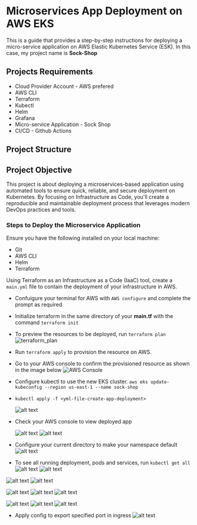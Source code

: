 # Microservices App Deployment on AWS EKS
This is a guide that provides a step-by-step instructions for deploying a micro-service application on AWS Elastic Kubernetes Service (ESK). In this case, my project name is **Sock-Shop**



## Projects Requirements
- Cloud Provider Account - AWS prefered
- AWS CLI
- Terraform
- Kubectl
- Helm
- Grafana
- Micro-service Application - Sock Shop
- CI/CD - Github Actions

## Project Structure
## Project Objective
This project is about deploying a microservices-based application using automated tools to ensure quick, reliable, and secure deployment on Kubernetes. By focusing on Infrastructure as Code, you'll create a reproducible and maintainable deployment process that leverages modern DevOps practices and tools.

### Steps to Deploy the Microservice Application
Ensure you have the following installed on your local machine:
- Git
- AWS CLI
- Helm
- Terraform


Using Terraform as an Infrastructure as a Code (IaaC) tool, create a `main.yml` file  to contain the deployment of your infrastructure in AWS. 

- Confuigure your terminal for AWS with `AWS configure`  and complete the prompt as required
- Initialize terraform in the same directory of your **main.tf**  with the command `terraform init`
- To preview the resources to be deployed, run `terraform plan`
![terraform_plan](images/plan.PNG)
- Run `terraform apply` to provision the resource on AWS.

- Go to your AWS console to confirm the provisioned resource as shown in the image below
![AWS Console](images/Capture1.PNG)

- Configure kubectl to use the new EKS cluster.
`aws eks update-kubeconfig --region us-east-1 --name sock-shop`
- `kubectl apply -f <yml-file-create-app-deployment>`
  
    ![alt text](images/Capture2.PNG)
- Check your AWS console to view deployed app

  ![alt text](images/Capture3a.PNG)
  ![alt text](images/Capture3b.PNG)

- Configure your current directory to make your namespace default 
![alt text](images/Capture3c.PNG)

- To see all running deployment, pods and services, run `kubectl get all`
  ![alt text](images/Capture4a.PNG)
  ![alt text](images/Capture4b.PNG)

![alt text](images/Capture5b.PNG)
![alt text](images/Capture5a.PNG)


<!-- ![alt text](images/Capture6a.PNG) -->
![alt text](images/grafana_prom_ingress.PNG)
![alt text](images/Ingress_Controller.PNG)
![alt text](images/Grafana_terminal.PNG)

![alt text](images/Capture6b.PNG)
![alt text](images/Grafana_home.PNG)
![alt text](images/Grafana_dashboard.PNG)

- Apply config to export specified port in ingress
![alt text](images/Ingress_apply.PNG)